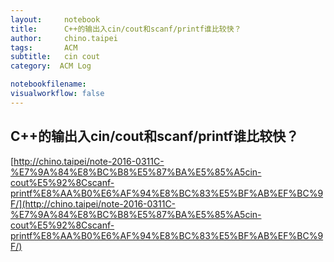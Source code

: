 ```yaml
---
layout:     notebook
title:      C++的输出入cin/cout和scanf/printf谁比较快？
author:     chino.taipei
tags: 		ACM
subtitle:   cin cout
category:  ACM Log

notebookfilename:
visualworkflow: false
---
```



## C++的输出入cin/cout和scanf/printf谁比较快？
[http://chino.taipei/note-2016-0311C-%E7%9A%84%E8%BC%B8%E5%87%BA%E5%85%A5cin-cout%E5%92%8Cscanf-printf%E8%AA%B0%E6%AF%94%E8%BC%83%E5%BF%AB%EF%BC%9F/](http://chino.taipei/note-2016-0311C-%E7%9A%84%E8%BC%B8%E5%87%BA%E5%85%A5cin-cout%E5%92%8Cscanf-printf%E8%AA%B0%E6%AF%94%E8%BC%83%E5%BF%AB%EF%BC%9F/)
